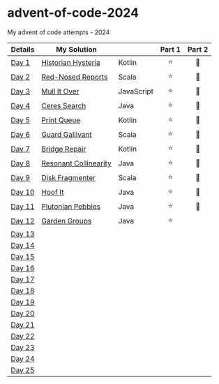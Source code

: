 # advent-of-code-2024
My advent of code attempts - 2024

| Details                                        | My Solution                              |            | Part 1 | Part 2 |
|------------------------------------------------|------------------------------------------|------------|:------:|:------:|
| [Day 1](https://adventofcode.com/2024/day/1)   | [Historian Hysteria](Day01/README.md)    | Kotlin     |   ⭐    |   🌟   |
| [Day 2](https://adventofcode.com/2024/day/2)   | [Red-Nosed Reports](Day02/README.md)     | Scala      |   ⭐    |   🌟   |
| [Day 3](https://adventofcode.com/2024/day/3)   | [Mull It Over](Day03/README.md)          | JavaScript |   ⭐    |   🌟   |
| [Day 4](https://adventofcode.com/2024/day/4)   | [Ceres Search](Day04/README.md)          | Java       |   ⭐    |   🌟   |
| [Day 5](https://adventofcode.com/2024/day/5)   | [Print Queue](Day05/README.md)           | Kotlin     |   ⭐    |   🌟   |
| [Day 6](https://adventofcode.com/2024/day/6)   | [Guard Gallivant](Day06/README.md)       | Scala      |   ⭐    |   🌟   |
| [Day 7](https://adventofcode.com/2024/day/7)   | [Bridge Repair](Day07/README.md)         | Kotlin     |   ⭐    |   🌟   |
| [Day 8](https://adventofcode.com/2024/day/8)   | [Resonant Collinearity](Day08/README.md) | Java       |   ⭐    |   🌟   |
| [Day 9](https://adventofcode.com/2024/day/9)   | [Disk Fragmenter](Day09/README.md)       | Scala      |   ⭐    |   🌟   |
| [Day 10](https://adventofcode.com/2024/day/10) | [Hoof It](Day10/README.md)               | Java       |   ⭐    |   🌟   |
| [Day 11](https://adventofcode.com/2024/day/11) | [Plutonian Pebbles](Day11/README.md)     | Java       |   ⭐    |   🌟   |
| [Day 12](https://adventofcode.com/2024/day/12) | [Garden Groups](Day12/README.md)         | Java       |   ⭐    |        |
| [Day 13](https://adventofcode.com/2024/day/13) |                                          |            |        |        |
| [Day 14](https://adventofcode.com/2024/day/14) |                                          |            |        |        |
| [Day 15](https://adventofcode.com/2024/day/15) |                                          |            |        |        |
| [Day 16](https://adventofcode.com/2024/day/16) |                                          |            |        |        |
| [Day 17](https://adventofcode.com/2024/day/17) |                                          |            |        |        |
| [Day 18](https://adventofcode.com/2024/day/18) |                                          |            |        |        |
| [Day 19](https://adventofcode.com/2024/day/19) |                                          |            |        |        |
| [Day 20](https://adventofcode.com/2024/day/20) |                                          |            |        |        |
| [Day 21](https://adventofcode.com/2024/day/21) |                                          |            |        |        |
| [Day 22](https://adventofcode.com/2024/day/22) |                                          |            |        |        |
| [Day 23](https://adventofcode.com/2024/day/23) |                                          |            |        |        |
| [Day 24](https://adventofcode.com/2024/day/24) |                                          |            |        |        |
| [Day 25](https://adventofcode.com/2024/day/25) |                                          |            |        |        |
